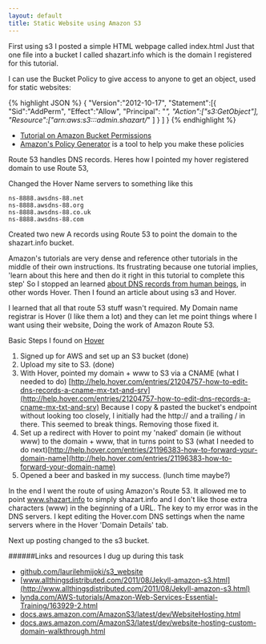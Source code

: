 ```yaml
---
layout: default
title: Static Website using Amazon S3
---
```


First using s3 I posted a simple HTML webpage called index.html Just that one file into a bucket I called shazart.info which is the domain I registered for this tutorial.

I can use the Bucket Policy to give access to anyone to get an object, used for static websites:

{% highlight JSON %}
{
  "Version":"2012-10-17",
  "Statement":[{
	"Sid":"AddPerm",
        "Effect":"Allow",
	  "Principal": "*",
      "Action":["s3:GetObject"],
      "Resource":["arn:aws:s3:::admin.shazart/*"
      ]
    }
  ]
}
{% endhighlight %}

* [Tutorial on Amazon Bucket Permissions](http://docs.aws.amazon.com/AmazonS3/latest/UG/EditingBucketPermissions.html)
* [Amazon's Policy Generator](http://awspolicygen.s3.amazonaws.com/policygen.html) is a tool to help you make these policies 

Route 53 handles DNS records. Heres how I pointed my hover registered domain to use Route 53,

Changed the Hover Name servers to something like this

	ns-8888.awsdns-88.net
	ns-8888.awsdns-88.org
	ns-8888.awsdns-88.co.uk
	ns-8888.awsdns-88.com

Created two new A records using Route 53 to point the domain to the shazart.info bucket.

Amazon's tutorials are very dense and reference other tutorials in the middle of their own instructions. Its frustrating because one tutorial implies, 'learn about this here and then do it right in this tutorial to complete this step' So I stopped an learned [about DNS records from human beings](https://help.hover.com/entries/21234623-How-does-DNS-work-), in other words Hover. Then I found an article about using s3 and Hover.

I learned that all that route 53 stuff wasn't required. My Domain name registrar is Hover (I like them a lot) and they can let me point things where I want using their website, Doing the work of Amazon Route 53.

Basic Steps I found on [Hover](https://help.hover.com/entries/21124908-i-want-to-use-amazon-s-s3-static-webpage-hosting)

1. Signed up for AWS and set up an S3 bucket (done)
2. Upload my site to S3. (done)
3. With Hover, pointed my domain + www to S3 via a CNAME (what I needed to do) [http://help.hover.com/entries/21204757-how-to-edit-dns-records-a-cname-mx-txt-and-srv](http://help.hover.com/entries/21204757-how-to-edit-dns-records-a-cname-mx-txt-and-srv) Because I copy & pasted the bucket's endpoint without looking too closely, I initially had the http:// and a trailing / in there. This seemed to break things. Removing those fixed it.
4. Set up a redirect with Hover to point my 'naked' domain (ie without www) to the domain + www, that in turns point to S3 (what I needed to do next)[http://help.hover.com/entries/21196383-how-to-forward-your-domain-name](http://help.hover.com/entries/21196383-how-to-forward-your-domain-name) 
5. Opened a beer and basked in my success. (lunch time maybe?)

In the end I went the route of using Amazon's Route 53. It allowed me to point www.shazart.info to simply shazart.info and I don't like those extra characters (www) in the beginning of a URL. The key to my error was in the DNS servers. I kept editing the Hover.com DNS settings when the name servers where in the Hover 'Domain Details' tab.

Next up posting changed to the s3 bucket.

######Links and resources I dug up during this task
* [github.com/laurilehmijoki/s3_website](https://github.com/laurilehmijoki/s3_website)
* [www.allthingsdistributed.com/2011/08/Jekyll-amazon-s3.html](http://www.allthingsdistributed.com/2011/08/Jekyll-amazon-s3.html)
* [lynda.com/AWS-tutorials/Amazon-Web-Services-Essential-Training/163929-2.html](http://www.lynda.com/AWS-tutorials/Amazon-Web-Services-Essential-Training/163929-2.html)
* [docs.aws.amazon.com/AmazonS3/latest/dev/WebsiteHosting.html](http://docs.aws.amazon.com/AmazonS3/latest/dev/WebsiteHosting.html)
* [docs.aws.amazon.com/AmazonS3/latest/dev/website-hosting-custom-domain-walkthrough.html](http://docs.aws.amazon.com/AmazonS3/latest/dev/website-hosting-custom-domain-walkthrough.html  )
